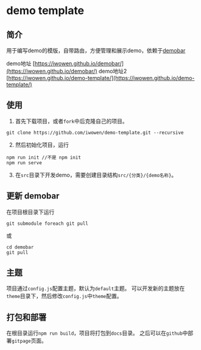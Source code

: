 # demo template

## 简介

用于编写demo的模版，自带路由，方便管理和展示demo，依赖于[demobar](https://github.com/iwowen/demobar)

demo地址 [https://iwowen.github.io/demobar/](https://iwowen.github.io/demobar/)
demo地址2 [https://iwowen.github.io/demo-template/](https://iwowen.github.io/demo-template/)

## 使用

1. 首先下载项目，或者`fork`中后克隆自己的项目。

```shell
git clone https://github.com/iwowen/demo-template.git --recursive
```

2. 然后初始化项目，运行

```shell
npm run init //不是 npm init
npm run serve
```

3. 在`src`目录下开发demo，需要创建目录结构`src/{分类}/{demo名称}`。

## 更新 demobar

在项目根目录下运行
```shell
git submodule foreach git pull
```
或
```shell
cd demobar
git pull
```

## 主题

项目通过`config.js`配置主题，默认为`default`主题。
可以开发新的主题放在`theme`目录下，然后修改`config.js`中`theme`配置。

## 打包和部署

在根目录运行`npm run build`，项目将打包到`docs`目录。
之后可以在`github`中部署`gitpage`页面。
